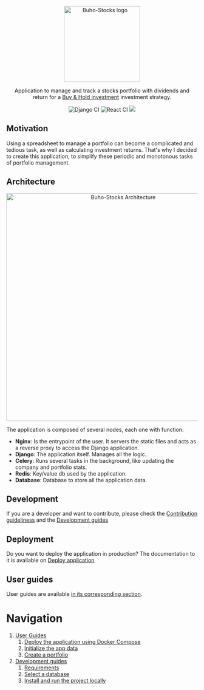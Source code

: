 <p align="center"><img src="https://github.com/user-attachments/assets/07ef9f90-e3b5-4bda-85d8-067369e64b78" alt="Buho-Stocks logo" width="200"/></p>

<p align="center">Application to manage and track a stocks portfolio with dividends and return for a <a href="https://en.wikipedia.org/wiki/Buy_and_hold" title="Wikipedia">Buy & Hold investment</a> investment strategy.</p>

<p align="center">
<img src="https://github.com/bocabitlabs/buho-stocks/actions/workflows/django.yml/badge.svg" href="https://github.com/bocabitlabs/buho-stocks/actions/workflows/django.yml" alt="Django CI"/> <img src="https://github.com/bocabitlabs/buho-stocks/actions/workflows/react.yml/badge.svg" href="https://github.com/bocabitlabs/buho-stocks/actions/workflows/react.yml" alt="React CI"/> <a href="https://codecov.io/github/bocabitlabs/buho-stocks" ><img src="https://codecov.io/github/bocabitlabs/buho-stocks/graph/badge.svg?token=GeXfRGSLzP"/></a>
</p>

## Motivation

Using a spreadsheet to manage a portfolio can become a complicated and tedious task, as well as calculating investment returns. That's why I decided to create this application, to simplify these periodic and monotonous tasks of portfolio management.

## Architecture

<p align="center"><img src="/buho-stocks/img/buho-stocks-architecture.png" alt="Buho-Stocks Architecture" width="600"/></p>

The application is composed of several nodes, each one with function:

- **Nginx**: Is the entrypoint of the user. It servers the static files and acts as a reverse proxy to access the Django application.
- **Django**: The application itself. Manages all the logic.
- **Celery**: Runs several tasks in the background, like updating the company and portfolio stats.
- **Redis**: Key/value db used by the application.
- **Database**: Database to store all the application data.

## Development

If you are a developer and want to contribute, please check the [Contribution guideliness](https://github.com/bocabitlabs/buho-stocks/blob/main/.github/CONTRIBUTING.md) and the [Development guides](./development/index.md)

## Deployment

Do you want to deploy the application in production? The documentation to it is available on [Deploy application](./user-guides/deploy-te-application-docker-compose.md)

## User guides

User guides are available [in its corresponding section](./user-guides/index.md).

# Navigation

1. [User Guides](./user-guides/index.md)
   1. [Deploy the application using Docker Compose](deploy-docker-compose.md)
   2. [Initialize the app data](initialize-app-data.md)
   3. [Create a portfolio](create-portfolio.md)
2. [Development guides](./development/index.md)
   1. [Requirements](./development/requirements.md)
   2. [Select a database](./development/database-select.md)
   3. [Install and run the project locally](./development/run-project-locally.md)
